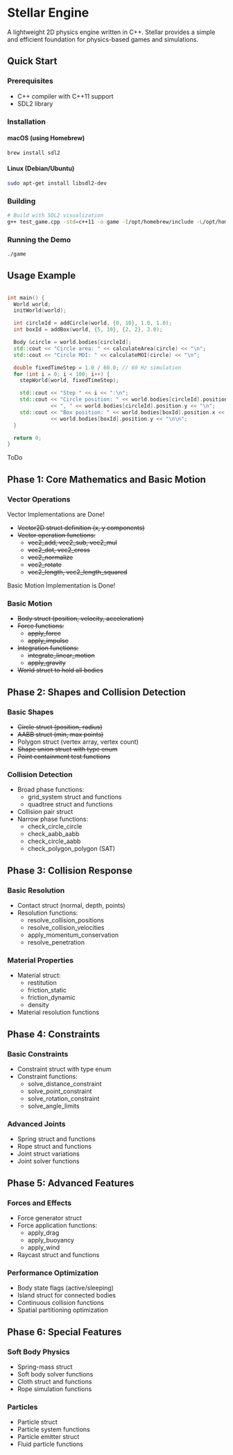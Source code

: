 
# Stellar Engine

A lightweight 2D physics engine written in C++. Stellar provides a simple and efficient foundation for physics-based games and simulations.


## Quick Start

### Prerequisites
- C++ compiler with C++11 support
- SDL2 library

### Installation

#### macOS (using Homebrew)
```bash
brew install sdl2
```

#### Linux (Debian/Ubuntu)
```bash
sudo apt-get install libsdl2-dev
```

### Building

```bash
# Build with SDL2 visualization
g++ test_game.cpp -std=c++11 -o game -I/opt/homebrew/include -L/opt/homebrew/lib -lSDL2
```

### Running the Demo
```bash
./game
```

## Usage Example

```cpp

int main() {
  World world;
  initWorld(world);

  int circleId = addCircle(world, {0, 10}, 1.0, 1.0);
  int boxId = addBox(world, {5, 10}, {2, 2}, 2.0);

  Body &circle = world.bodies[circleId];
  std::cout << "Circle area: " << calculateArea(circle) << "\n";
  std::cout << "Circle MOI: " << calculateMOI(circle) << "\n";

  double fixedTimeStep = 1.0 / 60.0; // 60 Hz simulation
  for (int i = 0; i < 100; i++) {
    stepWorld(world, fixedTimeStep);

    std::cout << "Step " << i << ":\n";
    std::cout << "Circle position: " << world.bodies[circleId].position.x
              << ", " << world.bodies[circleId].position.y << "\n";
    std::cout << "Box position: " << world.bodies[boxId].position.x << ", "
              << world.bodies[boxId].position.y << "\n\n";
  }

  return 0;
}

```

ToDo

## Phase 1: Core Mathematics and Basic Motion
### Vector Operations

Vector Implementations are Done!

- ~~Vector2D struct definition (x, y components)~~
- ~~Vector operation functions:~~
  - ~~vec2_add, vec2_sub, vec2_mul~~
  - ~~vec2_dot, vec2_cross~~
  - ~~vec2_normalize~~
  - ~~vec2_rotate~~
  - ~~vec2_length, vec2_length_squared~~

Basic Motion Implementation is Done!

### Basic Motion
- ~~Body struct (position, velocity, acceleration)~~
- ~~Force functions:~~
  - ~~apply_force~~
  - ~~apply_impulse~~
- ~~Integration functions:~~
  - ~~integrate_linear_motion~~
  - ~~apply_gravity~~
- ~~World struct to hold all bodies~~

## Phase 2: Shapes and Collision Detection
### Basic Shapes
- ~~Circle struct (position, radius)~~
- ~~AABB struct (min, max points)~~
- Polygon struct (vertex array, vertex count)
- ~~Shape union struct with type enum~~
- ~~Point containment test functions~~

### Collision Detection
- Broad phase functions:
  - grid_system struct and functions
  - quadtree struct and functions
- Collision pair struct
- Narrow phase functions:
  - check_circle_circle
  - check_aabb_aabb
  - check_circle_aabb
  - check_polygon_polygon (SAT)

## Phase 3: Collision Response
### Basic Resolution
- Contact struct (normal, depth, points)
- Resolution functions:
  - resolve_collision_positions
  - resolve_collision_velocities
  - apply_momentum_conservation
  - resolve_penetration

### Material Properties
- Material struct:
  - restitution
  - friction_static
  - friction_dynamic
  - density
- Material resolution functions

## Phase 4: Constraints
### Basic Constraints
- Constraint struct with type enum
- Constraint functions:
  - solve_distance_constraint
  - solve_point_constraint
  - solve_rotation_constraint
  - solve_angle_limits

### Advanced Joints
- Spring struct and functions
- Rope struct and functions
- Joint struct variations
- Joint solver functions

## Phase 5: Advanced Features
### Forces and Effects
- Force generator struct
- Force application functions:
  - apply_drag
  - apply_buoyancy
  - apply_wind
- Raycast struct and functions

### Performance Optimization
- Body state flags (active/sleeping)
- Island struct for connected bodies
- Continuous collision functions
- Spatial partitioning optimization

## Phase 6: Special Features
### Soft Body Physics
- Spring-mass struct
- Soft body solver functions
- Cloth struct and functions
- Rope simulation functions

### Particles
- Particle struct
- Particle system functions
- Particle emitter struct
- Fluid particle functions

